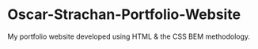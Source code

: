 # Oscar-Strachan-Portfolio-Website
My portfolio website developed using HTML &amp; the CSS BEM methodology.
